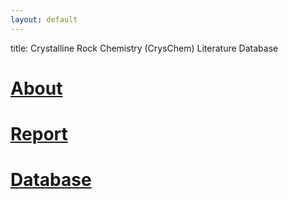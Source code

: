```yaml
---
layout: default
---
```

title: Crystalline Rock Chemistry (CrysChem) Literature Database
# [About](./another-page.html)

# [Report](./report.html)

# [Database](./database.html)


```

